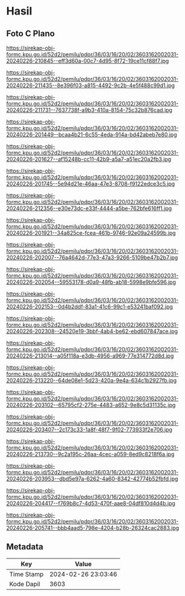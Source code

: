 # Hasil

## Foto C Plano

https://sirekap-obj-formc.kpu.go.id/52d2/pemilu/pdpr/36/03/16/20/02/3603162002031-20240226-210845--eff3d60a-00c7-4d95-8f72-19ce11cf88f7.jpg

https://sirekap-obj-formc.kpu.go.id/52d2/pemilu/pdpr/36/03/16/20/02/3603162002031-20240226-211435--8e396f03-a815-4492-9c2b-4e5f488c99d1.jpg

https://sirekap-obj-formc.kpu.go.id/52d2/pemilu/pdpr/36/03/16/20/02/3603162002031-20240226-211731--7637738f-a9b3-410a-8154-75c32b876cad.jpg

https://sirekap-obj-formc.kpu.go.id/52d2/pemilu/pdpr/36/03/16/20/02/3603162002031-20240226-201449--bcaa4b21-6c55-4eda-914a-bd42abeb7e80.jpg

https://sirekap-obj-formc.kpu.go.id/52d2/pemilu/pdpr/36/03/16/20/02/3603162002031-20240226-201627--af15248b-cc11-42b9-a5a7-a51ec20a2fb3.jpg

https://sirekap-obj-formc.kpu.go.id/52d2/pemilu/pdpr/36/03/16/20/02/3603162002031-20240226-201745--5e94d21e-46aa-47e3-8708-f9122edce3c5.jpg

https://sirekap-obj-formc.kpu.go.id/52d2/pemilu/pdpr/36/03/16/20/02/3603162002031-20240226-212356--e30e73dc-e33f-4444-a5be-762bfe616ff1.jpg

https://sirekap-obj-formc.kpu.go.id/52d2/pemilu/pdpr/36/03/16/20/02/3603162002031-20240226-201921--34a825ce-fcea-461b-9746-92e09a24599b.jpg

https://sirekap-obj-formc.kpu.go.id/52d2/pemilu/pdpr/36/03/16/20/02/3603162002031-20240226-202007--76a4642d-77e3-47a3-9266-5109be47b2b7.jpg

https://sirekap-obj-formc.kpu.go.id/52d2/pemilu/pdpr/36/03/16/20/02/3603162002031-20240226-202054--59553178-d0a9-48fb-ab18-5998e9bfe596.jpg

https://sirekap-obj-formc.kpu.go.id/52d2/pemilu/pdpr/36/03/16/20/02/3603162002031-20240226-202153--0d4b2ddf-83a1-41c6-99c1-e53241baf092.jpg

https://sirekap-obj-formc.kpu.go.id/52d2/pemilu/pdpr/36/03/16/20/02/3603162002031-20240226-202308--24520e19-3bbf-4ab4-be62-ebd607847ace.jpg

https://sirekap-obj-formc.kpu.go.id/52d2/pemilu/pdpr/36/03/16/20/02/3603162002031-20240226-213014--a05f118a-e3db-4956-a969-77e314772d8d.jpg

https://sirekap-obj-formc.kpu.go.id/52d2/pemilu/pdpr/36/03/16/20/02/3603162002031-20240226-213220--64de08e1-5d23-420a-9e4a-634c1b2927fb.jpg

https://sirekap-obj-formc.kpu.go.id/52d2/pemilu/pdpr/36/03/16/20/02/3603162002031-20240226-203102--65795cf2-275e-4483-a652-9e8c5d31135c.jpg

https://sirekap-obj-formc.kpu.go.id/52d2/pemilu/pdpr/36/03/16/20/02/3603162002031-20240226-203407--2c173c33-1a8f-48f7-9f02-773933f2e706.jpg

https://sirekap-obj-formc.kpu.go.id/52d2/pemilu/pdpr/36/03/16/20/02/3603162002031-20240226-213730--9c2a195c-26aa-4cec-a059-8ed9c8218f6a.jpg

https://sirekap-obj-formc.kpu.go.id/52d2/pemilu/pdpr/36/03/16/20/02/3603162002031-20240226-203953--dbd5e97a-6262-4a60-8342-42774b52fbfd.jpg

https://sirekap-obj-formc.kpu.go.id/52d2/pemilu/pdpr/36/03/16/20/02/3603162002031-20240226-204417--f769b8c7-4d53-470f-aae8-04df810d4d4b.jpg

https://sirekap-obj-formc.kpu.go.id/52d2/pemilu/pdpr/36/03/16/20/02/3603162002031-20240226-205741--bbb4aad5-798e-4204-b28b-26324cac2883.jpg


## Metadata

| Key        | Value               |
| ---------- | ------------------- |
| Time Stamp | 2024-02-26 23:03:46 |
| Kode Dapil | 3603                |



